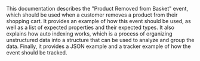 This documentation describes the "Product Removed from Basket" event, which should be used when a customer removes a product from their shopping cart. It provides an example of how this event should be used, as well as a list of expected properties and their expected types. It also explains how auto indexing works, which is a process of organizing unstructured data into a structure that can be used to analyze and group the data. Finally, it provides a JSON example and a tracker example of how the event should be tracked.
